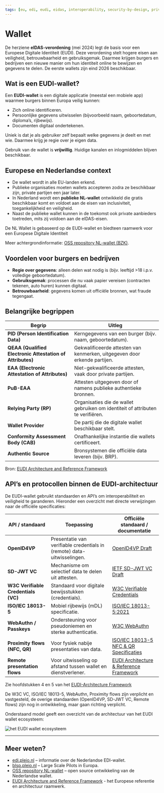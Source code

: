 ```yaml
---
tags: [eu, edi, eudi, eidas, interoperability, security-by-design, privacy]
---
```


# Wallet

De herziene **eIDAS-verordening** (mei 2024) legt de basis voor een Europese Digitale Identiteit (EUDI). Deze verordening stelt hogere eisen aan veiligheid, betrouwbaarheid en gebruiksgemak. Daarmee krijgen burgers en bedrijven een nieuwe manier om hun identiteit online te bewijzen en gegevens te delen. De eerste wallets zijn eind 2026 beschikbaar.

## Wat is een EUDI-wallet?

Een **EUDI-wallet** is een digitale applicatie (meestal een mobiele app) waarmee burgers binnen Europa veilig kunnen:

- Zich online identificeren.  
- Persoonlijke gegevens uitwisselen (bijvoorbeeld naam, geboortedatum, diploma’s, rijbewijs).  
- Documenten digitaal ondertekenen.  

Uniek is dat je als gebruiker zelf bepaalt welke gegevens je deelt en met wie. Daarmee krijg je regie over je eigen data.

Gebruik van de wallet is **vrijwillig**. Huidige kanalen en inlogmiddelen blijven beschikbaar.

## Europese en Nederlandse context

- De wallet wordt in alle EU-landen erkend.  
- Publieke organisaties moeten wallets accepteren zodra ze beschikbaar zijn, private partijen een jaar later.  
- In Nederland wordt een **publieke NL-wallet** ontwikkeld die gratis beschikbaar komt en voldoet aan de eisen van inclusiviteit, toegankelijkheid en veiligheid.  
- Naast de publieke wallet kunnen in de toekomst ook private aanbieders toetreden, mits zij voldoen aan de eIDAS-eisen.  

De NL Wallet is gebaseerd op de EUDI-wallet en biedteen raamwerk voor een Europese Digitale Identiteit

Meer achtergrondinformatie: [OSS repository NL-wallet (BZK)](https://oss.developer.overheid.nl/repositories/minbzk-nl-wallet-9632).

## Voordelen voor burgers en bedrijven

- **Regie over gegevens**: alleen delen wat nodig is (bijv. leeftijd >18 i.p.v. volledige geboortedatum).  
- **Gebruiksgemak**: processen die nu vaak papier vereisen (contracten tekenen, auto huren) kunnen digitaal.  
- **Betrouwbaarheid**: gegevens komen uit officiële bronnen, wat fraude tegengaat.  

## Belangrijke begrippen

| Begrip | Uitleg |
|--------|--------|
| **PID (Person Identification Data)** | Kerngegevens van een burger (bijv. naam, geboortedatum). |
| **QEAA (Qualified Electronic Attestation of Attributes)** | Gekwalificeerde attesten van kenmerken, uitgegeven door erkende partijen. |
| **EAA (Electronic Attestation of Attributes)** | Niet-gekwalificeerde attesten, vaak door private partijen. |
| **PuB-EAA** | Attesten uitgegeven door of namens publieke authentieke bronnen. |
| **Relying Party (RP)** | Organisaties die de wallet gebruiken om identiteit of attributen te verifiëren. |
| **Wallet Provider** | De partij die de digitale wallet beschikbaar stelt. |
| **Conformity Assessment Body (CAB)** | Onafhankelijke instantie die wallets certificeert. |
| **Authentic Source** | Bronsystemen die officiële data leveren (bijv. BRP). |

Bron: [EUDI Architecture and Reference Framework](https://eu-digital-identity-wallet.github.io/eudi-doc-architecture-and-reference-framework/latest/architecture-and-reference-framework-main/)

## API’s en protocollen binnen de EUDI-architectuur

De EUDI-wallet gebruikt standaarden en API’s om interoperabiliteit en veiligheid te garanderen. Hieronder een overzicht met directe verwijzingen naar de officiële specificaties:

| API / standaard | Toepassing | Officiële standaard / documentatie |
|-----------------|------------|-----------------------------------|
| **OpenID4VP** | Presentatie van verifiable credentials in (remote) data-uitwisselingen. | [OpenID4VP Draft](https://openid.net/specs/openid-4-verifiable-presentations-1_0.html) |
| **SD-JWT VC** | Mechanisme om selectief data te delen uit attesten. | [IETF SD-JWT VC Draft](https://datatracker.ietf.org/doc/draft-ietf-oauth-sd-jwt-vc/) |
| **W3C Verifiable Credentials (VC)** | Standaard voor digitale bewijsstukken (credentials). | [W3C Verifiable Credentials](https://www.w3.org/TR/vc-data-model/) |
| **ISO/IEC 18013-5** | Mobiel rijbewijs (mDL) specificatie. | [ISO/IEC 18013-5:2021](https://www.iso.org/standard/69084.html) |
| **WebAuthn / Passkeys** | Ondersteuning voor pseudoniemen en sterke authenticatie. | [W3C WebAuthn](https://www.w3.org/TR/webauthn-2/) |
| **Proximity flows (NFC, QR)** | Voor fysiek nabije presentaties van data. | [ISO/IEC 18013-5 NFC & QR Specificaties](https://www.iso.org/standard/69084.html) |
| **Remote presentation flows** | Voor uitwisseling op afstand tussen wallet en dienstverlener. | [EUDI Architecture & Reference Framework](https://eu-digital-identity-wallet.github.io/eudi-doc-architecture-and-reference-framework/latest/architecture-and-reference-framework-main/) |

Zie hoofdstukken 4 en 5 van het [EUDI-Architecture Framework](https://eu-digital-identity-wallet.github.io/eudi-doc-architecture-and-reference-framework/latest/architecture-and-reference-framework-main/#4-high-level-architecture)

De W3C VC, ISO/IEC 18013-5, WebAuthn, Proximity flows zijn verplicht en vastgesteld, de overige standaarden (OpenID4VP, SD-JWT VC, Remote flows) zijn nog in ontwikkeling, maar gaan richting verplicht.  

Onderstaand model geeft een overzicht van de architectuur van het EUDI wallet ecosysteem:

![het EUDI wallet ecosysteem](https://eu-digital-identity-wallet.github.io/eudi-doc-architecture-and-reference-framework/latest/media/Figure_2_High-Level_Architecture.jpg)

---

## Meer weten?

- [edi.pleio.nl](https://edi.pleio.nl) – informatie over de Nederlandse EDI-wallet.  
- [blsp.pleio.nl](https://blsp.pleio.nl) – Large Scale Pilots in Europa.  
- [OSS repository NL-wallet](https://oss.developer.overheid.nl/repositories/minbzk-nl-wallet-9632) – open source ontwikkeling van de Nederlandse wallet.
- [EUDI Architecture and Reference Framework](https://eu-digital-identity-wallet.github.io/eudi-doc-architecture-and-reference-framework/latest/architecture-and-reference-framework-main/) - het Europese referentie en architectuur raamwerk.

